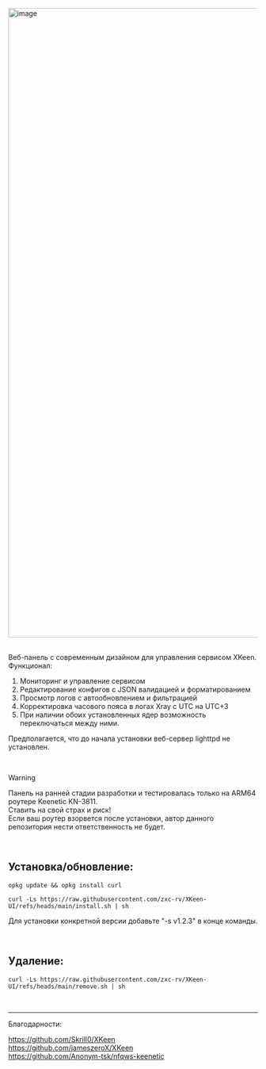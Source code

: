 <img width="2509" height="1270" alt="image" src="https://github.com/user-attachments/assets/9ca5cd85-0c87-4448-865a-d73b82fd0475" />  
<br>
<br>
  
Веб-панель с современным дизайном для управления сервисом XKeen. Функционал:
  1. Мониторинг и управление сервисом
  2. Редактирование конфигов с JSON валидацией и форматированием
  3. Просмотр логов с автообновлением и фильтрацией
  4. Корректировка часового пояса в логах Xray с UTC на UTC+3
  5. При наличии обоих установленных ядер возможность переключаться между ними.
  
Предполагается, что до начала установки веб-сервер lighttpd не установлен.  
  
&nbsp;
>[!WARNING]
>Панель на ранней стадии разработки и тестировалась только на ARM64 роутере Keenetic KN-3811.  
>Ставить на свой страх и риск!  
>Если ваш роутер взорвется после установки, автор данного репозитория нести ответственность не будет.
  
&nbsp;

## Установка/обновление:

```SH
opkg update && opkg install curl
```
```SH
curl -Ls https://raw.githubusercontent.com/zxc-rv/XKeen-UI/refs/heads/main/install.sh | sh
```
Для установки конкретной версии добавьте "-s v1.2.3" в конце команды.
  
<br>
  
## Удаление:
```SH
curl -Ls https://raw.githubusercontent.com/zxc-rv/XKeen-UI/refs/heads/main/remove.sh | sh
```
&nbsp;

---
Благодарности:

https://github.com/Skrill0/XKeen  
https://github.com/jameszeroX/XKeen  
https://github.com/Anonym-tsk/nfqws-keenetic
